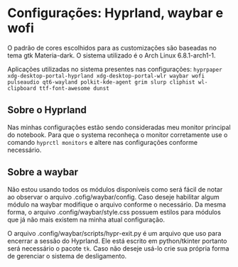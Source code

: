 # Configurações: Hyprland, waybar e wofi

O padrão de cores escolhidos para as customizações são baseadas no tema gtk Materia-dark.
O sistema utilizado é o Arch Linux 6.8.1-arch1-1.

Aplicações utilizadas no sistema presentes nas configurações:
`hyprpaper
xdg-desktop-portal-hyprland
xdg-desktop-portal-wlr
waybar
wofi
pulseaudio
qt6-wayland
polkit-kde-agent
grim
slurp
cliphist
wl-clipboard
ttf-font-awesome
dunst`

## Sobre o Hyprland 

Nas minhas configurações estão sendo consideradas meu monitor principal do notebook. Para que o systema reconheça o monitor corretamente use o comando `hyprctl monitors` e altere nas configurações conforme necessário. 

## Sobre a waybar

Não estou usando todos os módulos disponíveis como será fácil de notar ao observar o arquivo .cofig/waybar/config. Caso deseje habilitar algum módulo na waybar modifique o arquivo conforme o necessário. Da mesma forma, o arquivo .config/waybar/style.css possuem estilos para módulos que já não mais existem na minha atual configuração.

O arquivo .config/waybar/scripts/hypr-exit.py é um arquivo que uso para encerrar a sessão do Hyprland. Ele está escrito em python/tkinter portanto será necessário o pacote `tk`. Caso não deseje usá-lo crie sua própria forma de gerenciar o sistema de desligamento.

